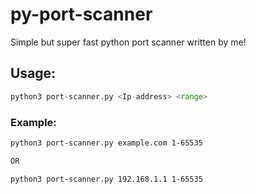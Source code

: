 # py-port-scanner
Simple but super fast python port scanner written by me!

## Usage:

```py
python3 port-scanner.py <Ip-address> <range>
```

### Example:

```bash
python3 port-scanner.py example.com 1-65535

OR

python3 port-scanner.py 192.168.1.1 1-65535
```



